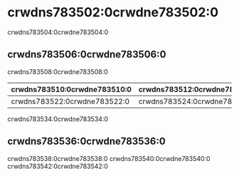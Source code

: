 # crwdns783502:0crwdne783502:0

<p class="description">crwdns783504:0crwdne783504:0</p>

## crwdns783506:0crwdne783506:0

crwdns783508:0crwdne783508:0

| crwdns783510:0crwdne783510:0 | crwdns783512:0crwdne783512:0 | crwdns783514:0crwdne783514:0 | crwdns783516:0crwdne783516:0 | crwdns783518:0crwdne783518:0 | crwdns783520:0crwdne783520:0 |
|:---------------------------- |:---------------------------- |:---------------------------- |:---------------------------- |:---------------------------- |:---------------------------- |
| crwdns783522:0crwdne783522:0 | crwdns783524:0crwdne783524:0 | crwdns783526:0crwdne783526:0 | crwdns783528:0crwdne783528:0 | crwdns783530:0crwdne783530:0 | crwdns783532:0crwdne783532:0 |

crwdns783534:0crwdne783534:0

## crwdns783536:0crwdne783536:0

crwdns783538:0crwdne783538:0 crwdns783540:0crwdne783540:0 crwdns783542:0crwdne783542:0